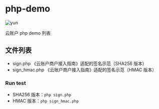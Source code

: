 # php-demo

![yun](http://www.yunzhanghu.com/img/logo.png)

云账户 php demo 列表

## 文件列表

* sign.php 《云账户商户接入指南》适配的签名示范（SHA256 版本）
* sign_hmac.php 《云账户商户接入指南》适配的签名示范（HMAC 版本）

### Run test

- SHA256 版本：`php sign.php`
- HMAC 版本：`php sign_hmac.php`


